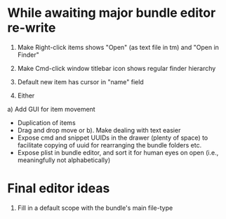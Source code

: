 # While awaiting major bundle editor re-write

1. Make Right-click items shows "Open" (as text file in tm) and "Open in Finder"
2. Make Cmd-click window titlebar icon shows regular finder hierarchy
3. Default new item has cursor in "name" field

3. Either 

a) Add GUI for item movement
 * Duplication of items
 * Drag and drop move
or
b). Make dealing with text easier
 * Expose cmd and snippet  UUIDs in the drawer (plenty of space) to facilitate copying of uuid for rearranging the bundle folders etc.
 * Expose plist in bundle editor, and sort it for human eyes on open (i.e., meaningfully not alphabetically)

# Final editor ideas
1. Fill in a default scope with the bundle's main file-type